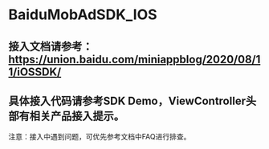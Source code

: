 
# BaiduMobAdSDK_IOS
## 接入文档请参考：https://union.baidu.com/miniappblog/2020/08/11/iOSSDK/

## 具体接入代码请参考SDK Demo，ViewController头部有相关产品接入提示。


注意：接入中遇到问题，可优先参考文档中FAQ进行排查。

